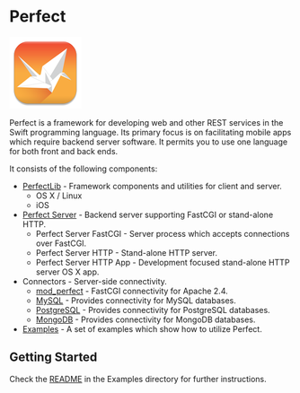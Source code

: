 # Perfect
![Perfect logo](PerfectServer/PerfectServerHTTPApp/Assets.xcassets/AppIcon.appiconset/icon_128x128.png)

Perfect is a framework for developing web and other REST services in the Swift programming language. Its primary focus is on facilitating mobile apps which require backend server software. It permits you to use one language for both front and back ends.

It consists of the following components:

* [PerfectLib](PerfectLib/#perfectlib) - Framework components and utilities for client and server.
	* OS X / Linux
	* iOS
* [Perfect Server](PerfectServer/#perfectserver) - Backend server supporting FastCGI or stand-alone HTTP.
	* Perfect Server FastCGI - Server process which accepts connections over FastCGI.
	* Perfect Server HTTP - Stand-alone HTTP server.
	* Perfect Server HTTP App - Development focused stand-alone HTTP server OS X app.
* Connectors - Server-side connectivity.
	* [mod_perfect](Connectors/mod_perfect/#mod_perfect) - FastCGI connectivity for Apache 2.4.
	* [MySQL](Connectors/MySQL/#mysql) - Provides connectivity for MySQL databases.
	* [PostgreSQL](Connectors/PostgreSQL/#postgresql) - Provides connectivity for PostgreSQL databases.
	* [MongoDB](Connectors/MongoDB/#mongodb) - Provides connectivity for MongoDB databases.
* [Examples](Examples/#examples) - A set of examples which show how to utilize Perfect.

## Getting Started
Check the [README](Examples/#examples) in the Examples directory for further instructions.

